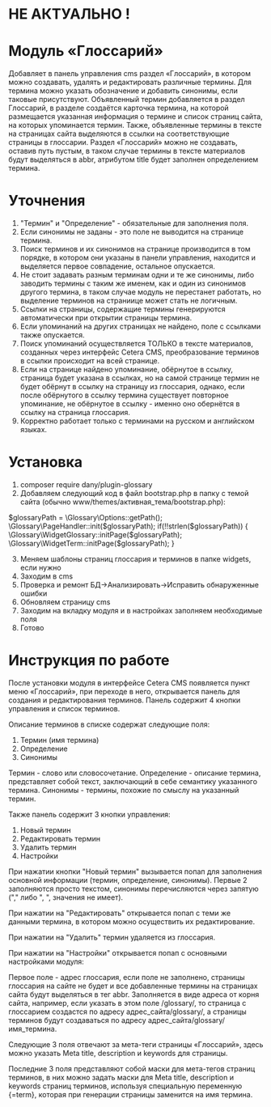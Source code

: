# НЕ АКТУАЛЬНО !

# Модуль «Глоссарий»
Добавляет в панель управления cms раздел «Глоссарий», в котором можно создавать, удалять и редактировать различные термины. Для термина можно указать обозначение и добавить синонимы, если таковые присутствуют. Объявленный термин добавляется в раздел Глоссарий, в разделе создаётся карточка термина, на которой размещается указанная информация о термине и список страниц сайта, на которых упоминается термин. Также, объявленные термины в тексте на страницах сайта выделяются в ссылки на соответствующие страницы в глоссарии. Раздел «Глоссарий» можно не создавать, оставив путь пустым, в таком случае термины в тексте материалов будут выделяться в abbr, атрибутом title будет заполнен определением термина.

# Уточнения
1. "Термин" и "Определение" - обязательные для заполнения поля.
2. Если синонимы не заданы - это поле не выводится на странице термина.
3. Поиск терминов и их синонимов на странице производится в том порядке, в котором они указаны в панели управления, находится и выделяется первое совпадение, остальное опускается.
4. Не стоит задавать разным терминам одни и те же синонимы, либо заводить термины с таким же именем, как и один из синонимов другого термина, в таком случае модуль не перестанет работать, но выделение терминов на страниице может стать не логичным.
5. Ссылки на страницы, содержащие термины генерируются автоматически при открытии страницы термина.
6. Если упоминаний на других страницах не найдено, поле с ссылками также опускается.
7. Поиск упоминаний осуществляется ТОЛЬКО в тексте материалов, созданных через интерфейс Cetera CMS, преобразование терминов в ссылки происходит на всей странице.
8. Если на странице найдено упоминание, обёрнутое в ссылку, страница будет указана в ссылках, но на самой странице термин не будет обёрнут в ссылку на страницу из глоссария, однако, если после обёрнутого в ссылку термина существует повторное упоминание, не обёрнутое в ссылку - именно оно обернётся в ссылку на страница глоссария.
9. Корректно работает только с терминами на русском и английском языках.

# Установка
1. composer require dany/plugin-glossary
2. Добавляем следующий код в файл bootstrap.php в папку с темой сайта (обычно www/themes/активная_тема/bootstrap.php):

$glossaryPath = \Glossary\Options::getPath();
\Glossary\PageHandler::init($glossaryPath);
if(!!strlen($glossaryPath)) {
	\Glossary\WidgetGlossary::initPage($glossaryPath);
	\Glossary\WidgetTerm::initPage($glossaryPath);
}

3. Меняем шаблоны страниц глоссария и терминов в папке widgets, если нужно
4. Заходим в cms
5. Проверка и ремонт БД->Анализировать->Исправить обнаруженные ошибки
6. Обновляем страницу cms
7. Заходим на вкладку модуля и в настройках заполняем необходимые поля
8. Готово


# Инструкция по работе
После установки модуля в интерфейсе Cetera CMS появляется пункт меню «Глоссарий», при переходе в него, открывается панель для создания и редактирования терминов. Панель содержит 4 кнопки управления и список терминов.

Описание терминов в списке содержат следующие поля:
1. Термин (имя термина)
2. Определение
3. Синонимы

Термин - слово или словосочетание. 
Определение - описание термина, представляет собой текст, заключающий в себе семантику указанного термина. 
Синонимы - термины, похожие по смыслу на указанный термин.

Также панель содержит 3 кнопки управления:
1. Новый термин
2. Редактировать термин
3. Удалить термин
4. Настройки

При нажатии кнопки "Новый термин" вызывается попап для заполнения основной информации (термин, определение, синонимы). Первые 2 заполняются просто текстом, синонимы перечисляются через запятую ("," либо ", ", значения не имеет).

При нажатии на "Редактировать" открывается попап с теми же данными термина, в котором можно осуществить их редактирование.

При нажатии на "Удалить" термин удаляется из глоссария.

При нажатии на "Настройки" открывается попап с основными настройками модуля:

Первое поле - адрес глоссария, если поле не заполнено, страницы глоссария на сайте не будет и все добавленные термины на страницах сайта будут выделяться в тег abbr. Заполняется в виде адреса от корня сайта, например, если указать в этом поле /glossary/, то страница с глоссарием создастся по адресу адрес_сайта/glossary/, а страницы терминов будут создаваться по адресу адрес_сайта/glossary/имя_термина.

Следующие 3 поля отвечают за мета-теги страницы «Глоссарий», здесь можно указать Meta title, description и keywords для страницы.

Последние 3 поля представляют собой маски для мета-тегов страниц терминов, в них можно задать маски для Meta title, description и keywords страниц терминов, используя специальную переменную {=term}, которая при генерации страницы заменится на имя термина.
